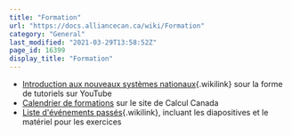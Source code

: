 ```yaml
---
title: "Formation"
url: "https://docs.alliancecan.ca/wiki/Formation"
category: "General"
last_modified: "2021-03-29T13:58:52Z"
page_id: 16399
display_title: "Formation"
---
```


- [Introduction aux nouveaux systèmes nationaux](https://docs.alliancecan.ca/Getting_started_with_the_new_national_systems/fr "Introduction aux nouveaux systèmes nationaux"){.wikilink} sour la forme de tutoriels sur YouTube
- [Calendrier de formations](https://www.computecanada.ca/page-daccueil-du-portail-de-recherche/research-support/training/?lang=fr) sur le site de Calcul Canada
- [Liste d\'événements passés](https://docs.alliancecan.ca/Événements_passés "Liste d'événements passés"){.wikilink}, incluant les diapositives et le matériel pour les exercices
